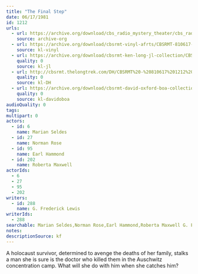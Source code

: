 ```yaml
---
title: "The Final Step"
date: 06/17/1981
id: 1212
urls: 
  - url: https://archive.org/download/cbs_radio_mystery_theater/cbs_radio_mystery_theater-1201-1250.zip/cbs_radio_mystery_theater-1201-1250%2Fcbsrmt_1212_the_final_step.mp3
    source: archive-org
  - url: https://archive.org/download/cbsrmt-vinyl-afrts/CBSRMT-810617-1212-The-Final-Step_afrts.mp3
    source: kl-vinyl
  - url: https://archive.org/download/cbsrmt-ken-long-jl-collection/CBSRMT - 810617 1212 The Final Step_jl.mp3
    quality: 0
    source: kl-jl
  - url: http://cbsrmt.thelongtrek.com/DH/CBSRMT%20-%20810617%201212%20The%20Final%20Step_dh.mp3
    quality: 0
    source: kl-DH
  - url: https://archive.org/download/cbsrmt-david-oxford-boa-collection/CBSRMT-810617-1212-The-Final-Step-(AFRTS)-(256-44)-{BoA}.mp3
    quality: 0
    source: kl-davidoboa
audioQuality: 0
tags: 
multipart: 0
actors:  
  - id: 6
    name: Marian Seldes  
  - id: 27
    name: Norman Rose  
  - id: 95
    name: Earl Hammond  
  - id: 202
    name: Roberta Maxwell
actorIds:  
  - 6  
  - 27  
  - 95  
  - 202
writers:  
  - id: 288
    name: G. Frederick Lewis
writerIds:  
  - 288
searchable: Marian Seldes,Norman Rose,Earl Hammond,Roberta Maxwell G. Frederick Lewis
notes: 
descriptionSource: kf
---
```

A holocaust survivor, determined to avenge the deaths of her family, stalks a man she is sure is the doctor who killed them in the Auschwitz concentration camp. What will she do with him when she catches him?